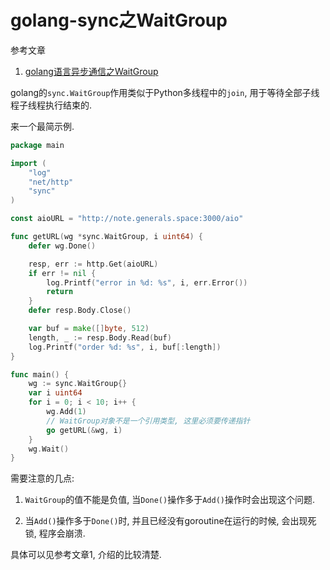 # golang-sync之WaitGroup

参考文章

1. [golang语言异步通信之WaitGroup](https://www.jianshu.com/p/a89beb04ef15)

golang的`sync.WaitGroup`作用类似于Python多线程中的`join`, 用于等待全部子线程子线程执行结束的.

来一个最简示例.

```go
package main

import (
	"log"
	"net/http"
	"sync"
)

const aioURL = "http://note.generals.space:3000/aio"

func getURL(wg *sync.WaitGroup, i uint64) {
	defer wg.Done()

	resp, err := http.Get(aioURL)
	if err != nil {
		log.Printf("error in %d: %s", i, err.Error())
		return
	}
	defer resp.Body.Close()

	var buf = make([]byte, 512)
	length, _ := resp.Body.Read(buf)
	log.Printf("order %d: %s", i, buf[:length])
}

func main() {
	wg := sync.WaitGroup{}
	var i uint64
	for i = 0; i < 10; i++ {
        wg.Add(1)
        // WaitGroup对象不是一个引用类型, 这里必须要传递指针
		go getURL(&wg, i)
	}
	wg.Wait()
}
```

需要注意的几点:

1. `WaitGroup`的值不能是负值, 当`Done()`操作多于`Add()`操作时会出现这个问题.

2. 当`Add()`操作多于`Done()`时, 并且已经没有goroutine在运行的时候, 会出现死锁, 程序会崩溃.

具体可以见参考文章1, 介绍的比较清楚.